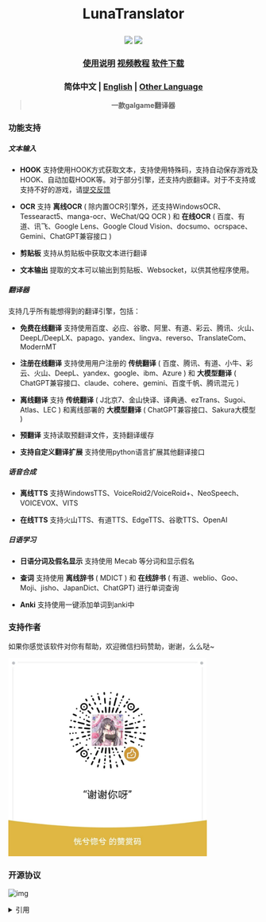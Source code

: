 # <p align="center"> LunaTranslator </p>
  
<p align="center">     <a href="https://qm.qq.com/q/I5rr3uEpi2"><img src="https://img.shields.io/badge/QQ群-963119821-FF007C?style=for-the-badge"></a> <a href="https://discord.com/invite/ErtDwVeAbB"><img src="https://img.shields.io/discord/1262692128031772733?label=Discord&logo=discord&color=FF007C&style=for-the-badge"></a></p>

### <p align="center">[使用说明](https://docs.lunatranslator.org/) [视频教程](https://space.bilibili.com/592120404/video) [软件下载](https://docs.lunatranslator.org/zh/README.html)</p>


### <p align="center">简体中文  | [English](README_en.md) | [Other Language](otherlang.md)</p>


> <p align="center"> <strong>一款galgame翻译器</strong> </p>

### 功能支持

##### 文本输入

- **HOOK** 支持使用HOOK方式获取文本，支持使用特殊码，支持自动保存游戏及HOOK、自动加载HOOK等。对于部分引擎，还支持内嵌翻译。对于不支持或支持不好的游戏，请[提交反馈](https://github.com/HIllya51/LunaTranslator/issues/new?assignees=&labels=enhancement&projects=&template=01_game_request.yaml)


- **OCR** 支持 **离线OCR** ( 除内置OCR引擎外，还支持WindowsOCR、Tessearact5、manga-ocr、WeChat/QQ OCR ) 和 **在线OCR** ( 百度、有道、讯飞、Google Lens、Google Cloud Vision、docsumo、ocrspace、Gemini、ChatGPT兼容接口 )

- **剪贴板** 支持从剪贴板中获取文本进行翻译

- **文本输出** 提取的文本可以输出到剪贴板、Websocket，以供其他程序使用。

##### 翻译器

支持几乎所有能想得到的翻译引擎，包括： 

- **免费在线翻译** 支持使用百度、必应、谷歌、阿里、有道、彩云、腾讯、火山、DeepL/DeepLX、papago、yandex、lingva、reverso、TranslateCom、ModernMT

- **注册在线翻译** 支持使用用户注册的 **传统翻译** ( 百度、腾讯、有道、小牛、彩云、火山、DeepL、yandex、google、ibm、Azure ) 和 **大模型翻译** ( ChatGPT兼容接口、claude、cohere、gemini、百度千帆、腾讯混元 ) 

- **离线翻译** 支持 **传统翻译** ( J北京7、金山快译、译典通、ezTrans、Sugoi、Atlas、LEC ) 和离线部署的 **大模型翻译** ( ChatGPT兼容接口、Sakura大模型 ) 

- **预翻译** 支持读取预翻译文件，支持翻译缓存

- **支持自定义翻译扩展** 支持使用python语言扩展其他翻译接口
 

##### 语音合成

- **离线TTS** 支持WindowsTTS、VoiceRoid2/VoiceRoid+、NeoSpeech、VOICEVOX、VITS

- **在线TTS** 支持火山TTS、有道TTS、EdgeTTS、谷歌TTS、OpenAI


##### 日语学习

- **日语分词及假名显示** 支持使用 Mecab 等分词和显示假名

- **查词** 支持使用 **离线辞书** ( MDICT ) 和 **在线辞书** ( 有道、weblio、Goo、Moji、jisho、JapanDict、ChatGPT) 进行单词查询

- **Anki** 支持使用一键添加单词到anki中

 
### 支持作者

如果你感觉该软件对你有帮助，欢迎微信扫码赞助，谢谢，么么哒~

<img src='../src/files/zan.jpg' style="height: 400px !important;">

### 开源协议

![img](https://img.shields.io/github/license/HIllya51/LunaTranslator?style=for-the-badge)

<details>
<summary>引用</summary>

* ![img](https://img.shields.io/github/license/RapidAI/RapidOcrOnnx) [RapidAI/RapidOcrOnnx](https://github.com/RapidAI/RapidOcrOnnx)
* ![img](https://img.shields.io/github/license/PaddlePaddle/PaddleOCR) [PaddlePaddle/PaddleOCR](https://github.com/PaddlePaddle/PaddleOCR)
* ![img](https://img.shields.io/github/license/Blinue/Magpie) [Blinue/Magpie](https://github.com/Blinue/Magpie)
* ![img](https://img.shields.io/github/license/nanokina/ebyroid) [nanokina/ebyroid](https://github.com/nanokina/ebyroid)
* ![img](https://img.shields.io/github/license/xupefei/Locale-Emulator) [xupefei/Locale-Emulator](https://github.com/xupefei/Locale-Emulator)
* ![img](https://img.shields.io/github/license/InWILL/Locale_Remulator) [InWILL/Locale_Remulator](https://github.com/InWILL/Locale_Remulator)
* ![img](https://img.shields.io/github/license/zxyacb/ntlea) [zxyacb/ntlea](https://github.com/zxyacb/ntlea)
* ![img](https://img.shields.io/github/license/Chuyu-Team/YY-Thunks) [Chuyu-Team/YY-Thunks](https://github.com/Chuyu-Team/YY-Thunks)
* ![img](https://img.shields.io/github/license/Chuyu-Team/VC-LTL5) [Chuyu-Team/VC-LTL5](https://github.com/Chuyu-Team/VC-LTL5)
* ![img](https://img.shields.io/github/license/uyjulian/AtlasTranslate) [uyjulian/AtlasTranslate](https://github.com/uyjulian/AtlasTranslate)
* ![img](https://img.shields.io/github/license/ilius/pyglossary) [ilius/pyglossary](https://github.com/ilius/pyglossary)
* ![img](https://img.shields.io/github/license/ikegami-yukino/mecab) [ikegami-yukino/mecab](https://github.com/ikegami-yukino/mecab)
* ![img](https://img.shields.io/github/license/AngusJohnson/Clipper2) [AngusJohnson/Clipper2](https://github.com/AngusJohnson/Clipper2)
* ![img](https://img.shields.io/github/license/rapidfuzz/rapidfuzz-cpp) [rapidfuzz/rapidfuzz-cpp](https://github.com/rapidfuzz/rapidfuzz-cpp)
</details>
